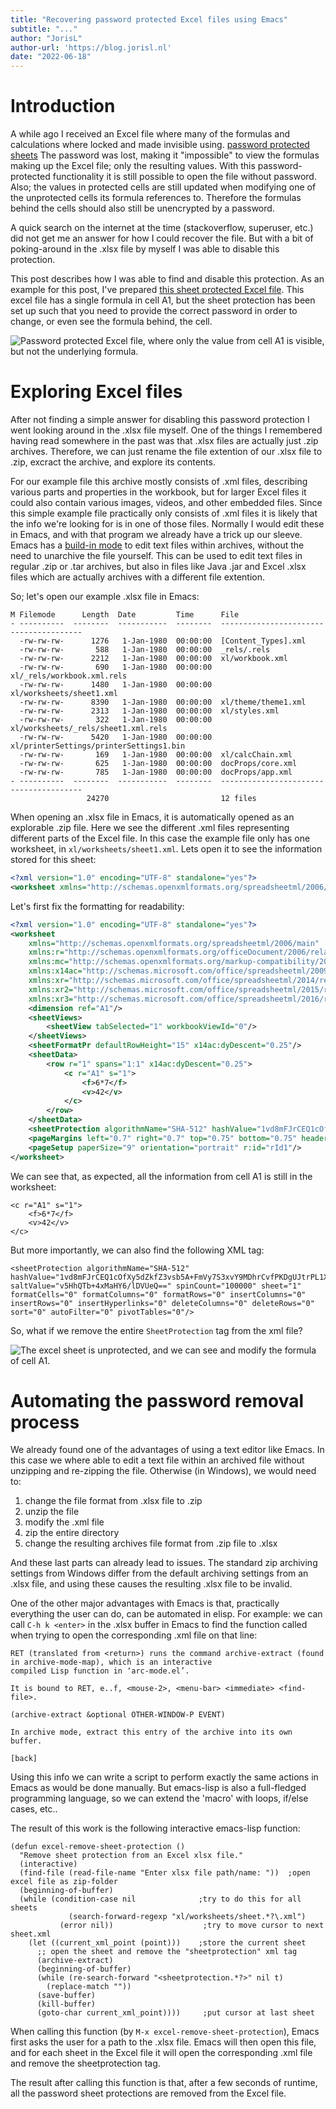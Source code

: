 ```yaml
---
title: "Recovering password protected Excel files using Emacs"
subtitle: "..."
author: "JorisL"
author-url: 'https://blog.jorisl.nl'
date: "2022-06-18"
---
```


# Introduction

A while ago I received an Excel file where many of the formulas and calculations
where locked and made invisible using.
[password protected sheets](https://support.microsoft.com/en-au/office/require-a-password-to-open-or-modify-a-workbook-10579f0e-b2d9-4c05-b9f8-4109a6bce643)
The password was lost, making it "impossible" to view the formulas making up the
Excel file; only the resulting values. With this password-protected
functionality it is still possible to open the file without password. Also; the
values in protected cells are still updated when modifying one of the
unprotected cells its formula references to. Therefore the formulas behind the
cells should also still be unencrypted by a password.

A quick search on the internet at the time (stackoverflow, superuser, etc.) did
not get me an answer for how I could recover the file. But with a bit of
poking-around in the .xlsx file by myself I was able to disable this protection.

This post describes how I was able to find and disable this protection. As an
example for this post, I've prepared
[this sheet protected Excel file](../files/excel_password/locked_example.xlsx).
This excel file has a single formula in cell A1, but the sheet protection has
been set up such that you need to provide the correct password in order to
change, or even see the formula behind, the cell.

![Password protected Excel file, where only the value from cell A1 is visible, but not the underlying formula.](../img/excel_password/locked.png)

# Exploring Excel files

After not finding a simple answer for disabling this password protection I went
looking around in the .xlsx file myself. One of the things I remembered having
read somewhere in the past was that .xlsx files are actually just .zip archives.
Therefore, we can just rename the file extention of our .xlsx file to .zip,
excract the archive, and explore its contents.

For our example file this archive mostly consists of .xml files, describing
various parts and properties in the workbook, but for larger Excel files it
could also contain various images, videos, and other embedded files. Since this
simple example file practically only consists of .xml files it is likely that
the info we're looking for is in one of those files. Normally I would edit these
in Emacs, and with that program we already have a trick up our sleeve. Emacs has
a
[build-in mode](http://www.gnu.org/software/emacs/manual/html_node/emacs/File-Archives.html)
to edit text files within archives, without the need to unarchive the file
yourself. This can be used to edit text files in regular .zip or .tar archives,
but also in files like Java .jar and Excel .xlsx files which are actually
archives with a different file extention.

So; let's open our example .xlsx file in Emacs:

```
M Filemode      Length  Date         Time      File
- ----------  --------  -----------  --------  ---------------------------------------
  -rw-rw-rw-      1276   1-Jan-1980  00:00:00  [Content_Types].xml
  -rw-rw-rw-       588   1-Jan-1980  00:00:00  _rels/.rels
  -rw-rw-rw-      2212   1-Jan-1980  00:00:00  xl/workbook.xml
  -rw-rw-rw-       690   1-Jan-1980  00:00:00  xl/_rels/workbook.xml.rels
  -rw-rw-rw-      1480   1-Jan-1980  00:00:00  xl/worksheets/sheet1.xml
  -rw-rw-rw-      8390   1-Jan-1980  00:00:00  xl/theme/theme1.xml
  -rw-rw-rw-      2313   1-Jan-1980  00:00:00  xl/styles.xml
  -rw-rw-rw-       322   1-Jan-1980  00:00:00  xl/worksheets/_rels/sheet1.xml.rels
  -rw-rw-rw-      5420   1-Jan-1980  00:00:00  xl/printerSettings/printerSettings1.bin
  -rw-rw-rw-       169   1-Jan-1980  00:00:00  xl/calcChain.xml
  -rw-rw-rw-       625   1-Jan-1980  00:00:00  docProps/core.xml
  -rw-rw-rw-       785   1-Jan-1980  00:00:00  docProps/app.xml
- ----------  --------  -----------  --------  ---------------------------------------
                 24270                         12 files
```

When opening an .xlsx file in Emacs, it is automatically opened as an explorable
.zip file. Here we see the different .xml files representing different parts of
the Excel file. In this case the example file only has one worksheet, in
`xl/worksheets/sheet1.xml`. Lets open it to see the information stored for this
sheet:

```{.xml .numberLines}
<?xml version="1.0" encoding="UTF-8" standalone="yes"?>
<worksheet xmlns="http://schemas.openxmlformats.org/spreadsheetml/2006/main" xmlns:r="http://schemas.openxmlformats.org/officeDocument/2006/relationships" xmlns:mc="http://schemas.openxmlformats.org/markup-compatibility/2006" mc:Ignorable="x14ac xr xr2 xr3" xmlns:x14ac="http://schemas.microsoft.com/office/spreadsheetml/2009/9/ac" xmlns:xr="http://schemas.microsoft.com/office/spreadsheetml/2014/revision" xmlns:xr2="http://schemas.microsoft.com/office/spreadsheetml/2015/revision2" xmlns:xr3="http://schemas.microsoft.com/office/spreadsheetml/2016/revision3" xr:uid="{2838881A-D7EE-4880-9A40-583A7BEB231B}"><dimension ref="A1"/><sheetViews><sheetView tabSelected="1" workbookViewId="0"/></sheetViews><sheetFormatPr defaultRowHeight="15" x14ac:dyDescent="0.25"/><sheetData><row r="1" spans="1:1" x14ac:dyDescent="0.25"><c r="A1" s="1"><f>6*7</f><v>42</v></c></row></sheetData><sheetProtection algorithmName="SHA-512" hashValue="1vd8mFJrCEQ1cOfXy5dZkfZ3vsb5A+FmVy7S3xvY9MDhrCvfPKDgUJtrPL1XTEvoPLaZyeQL21LWeq8fSilt4g==" saltValue="v5HhQTb+4xMaHY6/lDVUeQ==" spinCount="100000" sheet="1" formatCells="0" formatColumns="0" formatRows="0" insertColumns="0" insertRows="0" insertHyperlinks="0" deleteColumns="0" deleteRows="0" sort="0" autoFilter="0" pivotTables="0"/><pageMargins left="0.7" right="0.7" top="0.75" bottom="0.75" header="0.3" footer="0.3"/><pageSetup paperSize="9" orientation="portrait" r:id="rId1"/></worksheet>
```

Let's first fix the formatting for readability:

```{.xml .numberLines}
<?xml version="1.0" encoding="UTF-8" standalone="yes"?>
<worksheet
	xmlns="http://schemas.openxmlformats.org/spreadsheetml/2006/main"
	xmlns:r="http://schemas.openxmlformats.org/officeDocument/2006/relationships"
	xmlns:mc="http://schemas.openxmlformats.org/markup-compatibility/2006" mc:Ignorable="x14ac xr xr2 xr3"
	xmlns:x14ac="http://schemas.microsoft.com/office/spreadsheetml/2009/9/ac"
	xmlns:xr="http://schemas.microsoft.com/office/spreadsheetml/2014/revision"
	xmlns:xr2="http://schemas.microsoft.com/office/spreadsheetml/2015/revision2"
	xmlns:xr3="http://schemas.microsoft.com/office/spreadsheetml/2016/revision3" xr:uid="{2838881A-D7EE-4880-9A40-583A7BEB231B}">
	<dimension ref="A1"/>
	<sheetViews>
		<sheetView tabSelected="1" workbookViewId="0"/>
	</sheetViews>
	<sheetFormatPr defaultRowHeight="15" x14ac:dyDescent="0.25"/>
	<sheetData>
		<row r="1" spans="1:1" x14ac:dyDescent="0.25">
			<c r="A1" s="1">
				<f>6*7</f>
	 			<v>42</v>
			</c>
		</row>
	</sheetData>
	<sheetProtection algorithmName="SHA-512" hashValue="1vd8mFJrCEQ1cOfXy5dZkfZ3vsb5A+FmVy7S3xvY9MDhrCvfPKDgUJtrPL1XTEvoPLaZyeQL21LWeq8fSilt4g==" saltValue="v5HhQTb+4xMaHY6/lDVUeQ==" spinCount="100000" sheet="1" formatCells="0" formatColumns="0" formatRows="0" insertColumns="0" insertRows="0" insertHyperlinks="0" deleteColumns="0" deleteRows="0" sort="0" autoFilter="0" pivotTables="0"/>
	<pageMargins left="0.7" right="0.7" top="0.75" bottom="0.75" header="0.3" footer="0.3"/>
	<pageSetup paperSize="9" orientation="portrait" r:id="rId1"/>
</worksheet>
```

We can see that, as expected, all the information from cell A1 is still in the
worksheet:

```{.xml}
<c r="A1" s="1">
    <f>6*7</f>
    <v>42</v>
</c>
```

But more importantly, we can also find the following XML tag:

```{.xml}
<sheetProtection algorithmName="SHA-512" hashValue="1vd8mFJrCEQ1cOfXy5dZkfZ3vsb5A+FmVy7S3xvY9MDhrCvfPKDgUJtrPL1XTEvoPLaZyeQL21LWeq8fSilt4g==" saltValue="v5HhQTb+4xMaHY6/lDVUeQ==" spinCount="100000" sheet="1" formatCells="0" formatColumns="0" formatRows="0" insertColumns="0" insertRows="0" insertHyperlinks="0" deleteColumns="0" deleteRows="0" sort="0" autoFilter="0" pivotTables="0"/>
```

So, what if we remove the entire `SheetProtection` tag from the xml file?

![The excel sheet is unprotected, and we can see and modify the formula of cell A1.](../img/excel_password/unlocked.png)

# Automating the password removal process

We already found one of the advantages of using a text editor like Emacs. In
this case we where able to edit a text file within an archived file without
unzipping and re-zipping the file. Otherwise (in Windows), we would need to:

1. change the file format from .xlsx file to .zip
2. unzip the file
3. modify the .xml file
4. zip the entire directory
5. change the resulting archives file format from .zip file to .xlsx

And these last parts can already lead to issues. The standard zip archiving
settings from Windows differ from the default archiving settings from an .xlsx
file, and using these causes the resulting .xlsx file to be invalid.

One of the other major advantages with Emacs is that, practically everything the
user can do, can be automated in elisp. For example: we can call `C-h k <enter>`
in the .xlsx buffer in Emacs to find the function called when trying to open the
corresponding .xml file on that line:

```
RET (translated from <return>) runs the command archive-extract (found in archive-mode-map), which is an interactive
compiled Lisp function in ‘arc-mode.el’.

It is bound to RET, e..f, <mouse-2>, <menu-bar> <immediate> <find-file>.

(archive-extract &optional OTHER-WINDOW-P EVENT)

In archive mode, extract this entry of the archive into its own buffer.

[back]
```

Using this info we can write a script to perform exactly the same actions in
Emacs as would be done manually. But emacs-lisp is also a full-fledged
programming language, so we can extend the 'macro' with loops, if/else cases,
etc..

The result of this work is the following interactive emacs-lisp function:

```{.commonlisp .numberLines}
(defun excel-remove-sheet-protection ()
  "Remove sheet protection from an Excel xlsx file."
  (interactive)
  (find-file (read-file-name "Enter xlsx file path/name: "))  ;open excel file as zip-folder
  (beginning-of-buffer)
  (while (condition-case nil              ;try to do this for all sheets
             (search-forward-regexp "xl/worksheets/sheet.*?\.xml")
           (error nil))                    ;try to move cursor to next sheet.xml
    (let ((current_xml_point (point)))    ;store the current sheet
      ;; open the sheet and remove the "sheetprotection" xml tag
      (archive-extract)
      (beginning-of-buffer)
      (while (re-search-forward "<sheetprotection.*?>" nil t)
        (replace-match ""))
      (save-buffer)
      (kill-buffer)
      (goto-char current_xml_point))))     ;put cursor at last sheet
```

When calling this function (by `M-x excel-remove-sheet-protection`), Emacs first
asks the user for a path to the .xlsx file. Emacs will then open this file, and
for each sheet in the Excel file it will open the corresponding .xml file and
remove the sheetprotection tag.

The result after calling this function is that, after a few seconds of runtime,
all the password sheet protections are removed from the Excel file.
